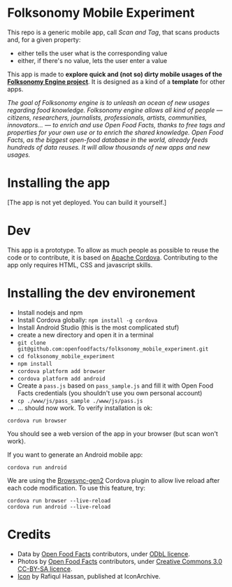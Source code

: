 # Folksonomy Mobile Experiment
This repo is a generic mobile app, call *Scan and Tag*, that scans products and, for a given property:
* either tells the user what is the corresponding value
* either, if there's no value, lets the user enter a value

This app is made to **explore quick and (not so) dirty mobile usages of the [Folksonomy Engine project](https://wiki.openfoodfacts.org/Folksonomy_Engine)**. It is designed as a kind of a **template** for other apps.

*The goal of Folksonomy engine is to unleash an ocean of new usages regarding food knowledge. Folksonomy engine allows all kind of people — citizens, researchers, journalists, professionals, artists, communities, innovators... — to enrich and use Open Food Facts, thanks to free tags and properties for your own use or to enrich the shared knowledge. Open Food Facts, as the biggest open-food database in the world, already feeds hundreds of data reuses. It will allow thousands of new apps and new usages.*

# Installing the app
[The app is not yet deployed. You can build it yourself.]

# Dev
This app is a prototype. To allow as much people as possible to reuse the code or to contribute, it is based on [Apache Cordova](https://cordova.apache.org/). Contributing to the app only requires HTML, CSS and javascript skills.

# Installing the dev environement
* Install nodejs and npm
* Install Cordova globally: `npm install -g cordova`
* Install Android Studio (this is the most complicated stuf)
* create a new directory and open it in a terminal
* `git clone git@github.com:openfoodfacts/folksonomy_mobile_experiment.git`
* `cd folksonomy_mobile_experiment`
* `npm install`
* `cordova platform add browser`
* `cordova platform add android`
* Create a `pass.js` based on `pass_sample.js` and fill it with Open Food Facts credentials (you shouldn't use you own personal account)
* `cp ./www/js/pass_sample ./www/js/pass.js`
* ... should now work. To verify installation is ok:

```
cordova run browser
```

You should see a web version of the app in your browser (but scan won't work).

If you want to generate an Android mobile app:
```
cordova run android
```

We are using the [Browsync-gen2](https://github.com/DimitrisRK/cordova-plugin-browsersync-gen2) Cordova plugin to allow live reload after each code modification. To use this feature, try:
```
cordova run browser --live-reload
cordova run android --live-reload
```

# Credits
* Data by [Open Food Facts](https://world.openfoodfacts.org) contributors, under [ODbL licence](https://opendatacommons.org/licenses/odbl/1-0/).
* Photos by [Open Food Facts](https://world.openfoodfacts.org) contributors, under [Creative Commons 3.0 CC-BY-SA licence](https://creativecommons.org/licenses/by-sa/3.0/deed.en).
* [Icon](https://iconarchive.com/show/blogger-icons-by-rafiqul-hassan/Tag-2-icon.html) by Rafiqul Hassan, published at IconArchive.